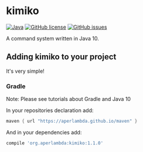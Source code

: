 # kimiko

[![Java](https://img.shields.io/badge/language-Java%2010-9B599A.svg?style=flat-square)](http://java.com)
[![GitHub license](https://img.shields.io/badge/license-MIT-blue.svg?style=flat-square)](https://raw.githubusercontent.com/AperLambda/kimiko/master/LICENSE)
[![GitHub issues](https://img.shields.io/github/issues/AperLambda/kimiko.svg?style=flat-square)](https://github.com/AperLambda/kimiko/issues)

A command system written in Java 10.

## Adding kimiko to your project

It's very simple!

### Gradle

Note: Please see tutorials about Gradle and Java 10

In your repositories declaration add:
```groovy
maven { url "https://aperlambda.github.io/maven" }
```

And in your dependencies add:
```groovy
compile 'org.aperlambda:kimiko:1.1.0'
```